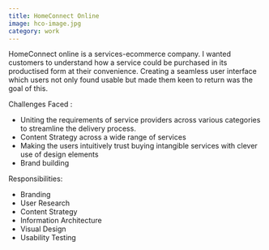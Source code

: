 ```yaml
---
title: HomeConnect Online 
image: hco-image.jpg
category: work
---
```


HomeConnect online is a services-ecommerce company. I wanted customers to understand how a service could be purchased in its productised form at their convenience. Creating a seamless user interface which users not only found usable but made them keen to return was the goal of this.


Challenges Faced :

- Uniting the requirements of service providers across various categories to streamline the delivery process.
- Content Strategy across a wide range of services
- Making the users intuitively trust buying intangible services with clever use of design elements
- Brand building 

Responsibilities:

- Branding
- User Research
- Content Strategy
- Information Architecture
- Visual Design
- Usability Testing